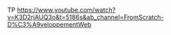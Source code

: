 TP
https://www.youtube.com/watch?v=K3D2rjAUQ3o&t=5186s&ab_channel=FromScratch-D%C3%A9veloppementWeb
